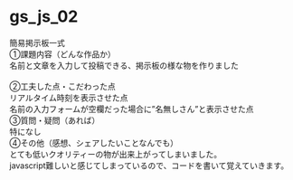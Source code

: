 # gs_js_02
簡易掲示板一式<br>
①課題内容（どんな作品か）<br>
名前と文章を入力して投稿できる、掲示板の様な物を作りました<br><br>
②工夫した点・こだわった点<br>
リアルタイム時刻を表示させた点<br>
名前の入力フォームが空欄だった場合に”名無しさん”と表示させた点<br>
③質問・疑問（あれば）<br>
特になし<br>
④その他（感想、シェアしたいことなんでも）<br>
とても低いクオリティーの物が出来上がってしまいました。<br>
javascript難しいと感じてしまっているので、コードを書いて覚えていきます。<br>
